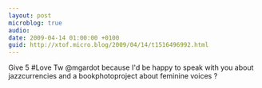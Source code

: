 ```yaml
---
layout: post
microblog: true
audio: 
date: 2009-04-14 01:00:00 +0100
guid: http://xtof.micro.blog/2009/04/14/t1516496992.html
---
```

Give 5 #Love Tw @mgardot because I'd be happy to speak with you about jazzcurrencies and a bookphotoproject about feminine voices ?
